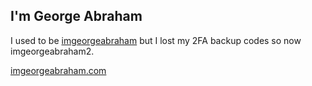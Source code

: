 ## I'm George Abraham

I used to be [imgeorgeabraham](https://github.com/imgeorgeabraham) but I lost my 2FA backup codes so now imgeorgeabraham2.

[imgeorgeabraham.com](https://imgeorgeabraham.com)
